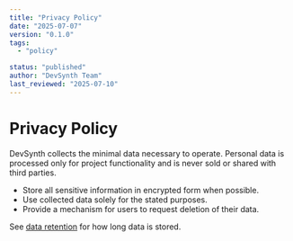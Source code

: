 ```yaml
---
title: "Privacy Policy"
date: "2025-07-07"
version: "0.1.0"
tags:
  - "policy"

status: "published"
author: "DevSynth Team"
last_reviewed: "2025-07-10"
---
```


# Privacy Policy

DevSynth collects the minimal data necessary to operate. Personal data is processed only for project functionality and is never sold or shared with third parties.

- Store all sensitive information in encrypted form when possible.
- Use collected data solely for the stated purposes.
- Provide a mechanism for users to request deletion of their data.


See [data retention](data_retention.md) for how long data is stored.
